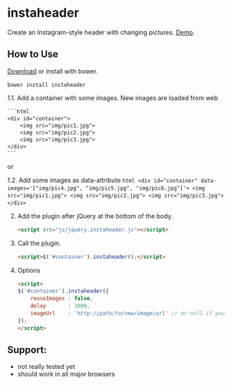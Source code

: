 instaheader
====

Create an Instagram-style header with changing pictures. [Demo](http://splagemann.github.io/instaheader/).

How to Use
----------

[Download](https://github.com/splagemann/instaheader/archive/master.zip) or install with bower.

```
bower install instaheader
```


1.1. Add a container with some images. New images are loaded from web

    ```html
    <div id="container">
		<img src="img/pic1.jpg">
		<img src="img/pic2.jpg">
		<img src="img/pic3.jpg">
	</div>
	```
or 

1.2. Add some images as data-attribute
	```html
	<div id="container" data-images='["img/pic4.jpg", "img/pic5.jpg", "img/pic6.jpg"]'>
		<img src="img/pic1.jpg">
		<img src="img/pic2.jpg">
		<img src="img/pic3.jpg">
	</div>
	```

2. Add the plugin after jQuery at the bottom of the body.

    ```html
    <script src="js/jquery.instaheader.js"></script>
    ```

3. Call the plugin.
   ```html
   <script>$('#container').instaheader();</script>
   ```

4. Options
   ```html
   <script>
   $('#container').instaheader({
       reuseImages : false,
       delay       : 3000,
       imageUrl    : 'http://path/to/new/image/url' // or null if you use data-attribute
   });
   </script>
   ```

Support:
--------
* not really tested yet
* should work in all major browsers
